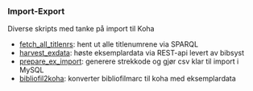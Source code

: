 ### Import-Export
Diverse skripts med tanke på import til Koha

* [fetch_all_titlenrs](/fetch_all_titlenrs): hent ut alle titlenumrene via SPARQL
* [harvest_exdata](/harvest_exdata): høste eksemplardata via REST-api levert av bibsyst
* [prepare_ex_import](/prepare_ex_import): generere strekkode og gjør csv klar til import i MySQL
* [bibliofil2koha](/bibliofil2koha): konverter bibliofilmarc til koha med eksemplardata

